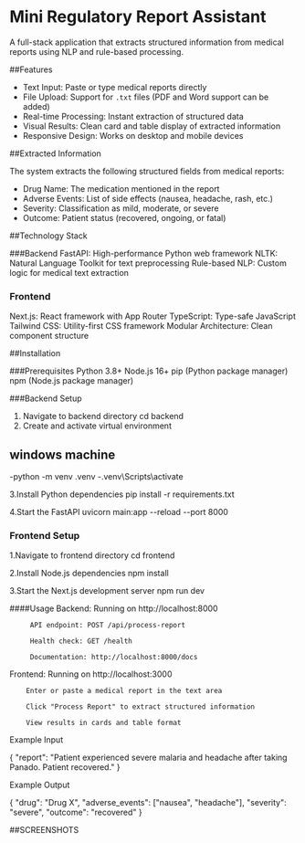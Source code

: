 # Mini Regulatory Report Assistant

A full-stack application that extracts structured information from  medical reports using NLP and rule-based processing.

##Features

- Text Input: Paste or type medical reports directly
- File Upload: Support for `.txt` files (PDF and Word support can be added)
- Real-time Processing: Instant extraction of structured data
- Visual Results: Clean card and table display of extracted information
- Responsive Design: Works on desktop and mobile devices

##Extracted Information

The system extracts the following structured fields from medical reports:

- Drug Name: The medication mentioned in the report
- Adverse Events: List of side effects (nausea, headache, rash, etc.)
- Severity: Classification as mild, moderate, or severe
- Outcome: Patient status (recovered, ongoing, or fatal)

##Technology Stack

###Backend
FastAPI: High-performance Python web framework
NLTK: Natural Language Toolkit for text preprocessing
Rule-based NLP: Custom logic for medical text extraction

### Frontend
Next.js: React framework with App Router
TypeScript: Type-safe JavaScript
Tailwind CSS: Utility-first CSS framework
Modular Architecture: Clean component structure

##Installation

###Prerequisites
Python 3.8+
Node.js 16+
pip (Python package manager)
npm (Node.js package manager)

###Backend Setup

1. Navigate to backend directory
   cd backend
2. Create and activate virtual environment
## windows machine
-python -m venv .venv
-.venv\Scripts\activate

3.Install Python dependencies
pip install -r requirements.txt

4.Start the FastAPI
uvicorn main:app --reload --port 8000

###  Frontend Setup

1.Navigate to frontend directory
cd frontend

2.Install Node.js dependencies
npm install

3.Start the Next.js development server
npm run dev

####Usage
Backend: Running on http://localhost:8000

         API endpoint: POST /api/process-report
         
         Health check: GET /health
         
         Documentation: http://localhost:8000/docs

         
Frontend: Running on http://localhost:3000

        Enter or paste a medical report in the text area
        
        Click "Process Report" to extract structured information
        
        View results in cards and table format

Example Input

{
  "report": "Patient experienced severe malaria and headache after taking Panado. Patient recovered."
}

Example Output

{
  "drug": "Drug X",
  "adverse_events": ["nausea", "headache"],
  "severity": "severe",
  "outcome": "recovered"
}

##SCREENSHOTS





